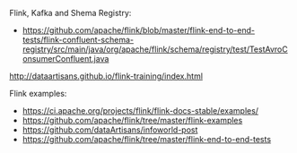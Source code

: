 Flink, Kafka and Shema Registry:
- https://github.com/apache/flink/blob/master/flink-end-to-end-tests/flink-confluent-schema-registry/src/main/java/org/apache/flink/schema/registry/test/TestAvroConsumerConfluent.java

http://dataartisans.github.io/flink-training/index.html

Flink examples:
- https://ci.apache.org/projects/flink/flink-docs-stable/examples/
- https://github.com/apache/flink/tree/master/flink-examples
- https://github.com/dataArtisans/infoworld-post
- https://github.com/apache/flink/tree/master/flink-end-to-end-tests